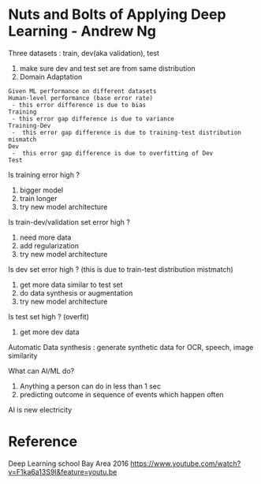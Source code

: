 
# Nuts and Bolts of Applying Deep Learning - Andrew Ng

Three datasets : train, dev(aka validation), test
1. make sure dev and test set are from same distribution
2. Domain Adaptation

```
Given ML performance on different datasets
Human-level performance (base error rate)
 - this error difference is due to bias
Training
 - this error gap difference is due to variance
Training-Dev
 -	this error gap difference is due to training-test distribution mismatch
Dev
 -	this error gap difference is due to overfitting of Dev
Test
```

Is training error high ?
1. bigger model
2. train longer
3. try new model architecture

Is train-dev/validation set error high ?
1. need more data
2. add regularization
3. try new model architecture

Is dev set error high ?  (this is due to train-test distribution mistmatch)
1. get more data similar to test set 
2. do data synthesis or augmentation 
3. try new model architecture

Is test set high ? (overfit)
1. get more dev data

Automatic Data synthesis : generate synthetic data for OCR, speech, image similarity

What can AI/ML do?
1. Anything a person can do in less than 1 sec
2. predicting outcome in sequence of events which happen often

AI is new electricity

# Reference

Deep Learning school Bay Area 2016
https://www.youtube.com/watch?v=F1ka6a13S9I&feature=youtu.be

